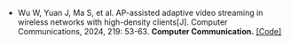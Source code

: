 - Wu W, Yuan J, Ma S, et al. AP-assisted adaptive video streaming in wireless networks with high-density clients[J]. Computer Communications, 2024, 219: 53-63. <strong>Computer Communication.</strong> [[Code]](https://www.sciencedirect.com/science/article/pii/S0140366424000811)

